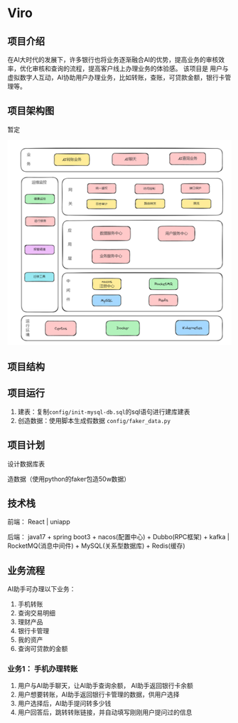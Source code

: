 # Viro

## 项目介绍
在AI大时代的发展下，许多银行也将业务逐渐融合AI的优势，提高业务的审核效率，优化审核和查询的流程，提高客户线上办理业务的体验感。 该项目是
用户与虚拟数字人互动，AI协助用户办理业务，比如转账，查账，可贷款金额，银行卡管理等。

## 项目架构图

暂定

![design/framework.png](design/framework.png)

## 项目结构


## 项目运行 

1. 建表：复制`config/init-mysql-db.sql`的sql语句进行建库建表
2. 创造数据：使用脚本生成假数据 `config/faker_data.py`

## 项目计划

设计数据库表

造数据（使用python的faker包造50w数据）

## 技术栈

前端： React | uniapp

后端： java17 + spring boot3 + nacos(配置中心) + Dubbo(RPC框架) + kafka | RocketMQ(消息中间件) + MySQL(关系型数据库) + Redis(缓存)


## 业务流程

AI助手可办理以下业务：

1. 手机转账
2. 查询交易明细
3. 理财产品
4. 银行卡管理
5. 我的资产
6. 查询可贷款的金额


### 业务1： 手机办理转账

1. 用户与AI助手聊天，让AI助手查询余额， AI助手返回银行卡余额
2. 用户想要转账，AI助手返回银行卡管理的数据，供用户选择
3. 用户选择后，AI助手提问转多少钱
4. 用户回答后，跳转转账链接，并自动填写刚刚用户提问过的信息
